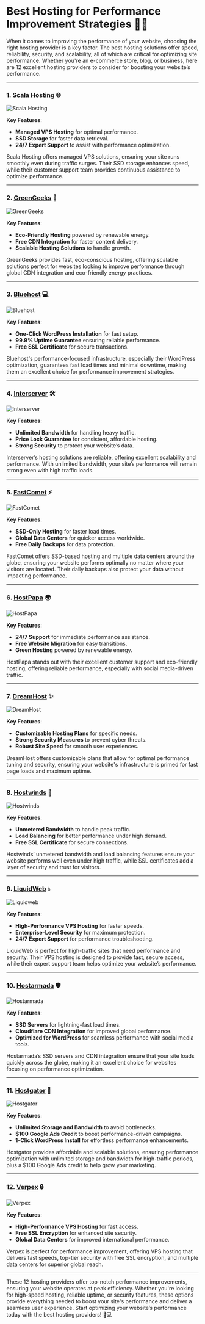 # Best Hosting for Performance Improvement Strategies 🚀💡

When it comes to improving the performance of your website, choosing the right hosting provider is a key factor. The best hosting solutions offer speed, reliability, security, and scalability, all of which are critical for optimizing site performance. Whether you're an e-commerce store, blog, or business, here are 12 excellent hosting providers to consider for boosting your website’s performance.

---

### 1. [**Scala Hosting**](https://snipitx.com/scala-jy) 🌐

![Scala Hosting](https://i.imgur.com/uJ5JIK3.png "Scala Web Hosting")

**Key Features**:
- **Managed VPS Hosting** for optimal performance.
- **SSD Storage** for faster data retrieval.
- **24/7 Expert Support** to assist with performance optimization.

Scala Hosting offers managed VPS solutions, ensuring your site runs smoothly even during traffic surges. Their SSD storage enhances speed, while their customer support team provides continuous assistance to optimize performance.

---

### 2. [**GreenGeeks**](https://snipitx.com/greengeeks-jy) 🌱

![GreenGeeks](https://i.imgur.com/eEwuntu.jpg "GreenGeeks Hosting")

**Key Features**:
- **Eco-Friendly Hosting** powered by renewable energy.
- **Free CDN Integration** for faster content delivery.
- **Scalable Hosting Solutions** to handle growth.

GreenGeeks provides fast, eco-conscious hosting, offering scalable solutions perfect for websites looking to improve performance through global CDN integration and eco-friendly energy practices.

---

### 3. [**Bluehost**](https://snipitx.com/bluehost-jy) 💻

![Bluehost](https://i.imgur.com/PasFF9E.jpeg "Bluehost Hosting")

**Key Features**:
- **One-Click WordPress Installation** for fast setup.
- **99.9% Uptime Guarantee** ensuring reliable performance.
- **Free SSL Certificate** for secure transactions.

Bluehost's performance-focused infrastructure, especially their WordPress optimization, guarantees fast load times and minimal downtime, making them an excellent choice for performance improvement strategies.

---

### 4. [**Interserver**](https://snipitx.com/interserver-jy) 🛠️

![Interserver](https://i.imgur.com/OM5dOEW.jpeg "Interserver Hosting")

**Key Features**:
- **Unlimited Bandwidth** for handling heavy traffic.
- **Price Lock Guarantee** for consistent, affordable hosting.
- **Strong Security** to protect your website’s data.

Interserver’s hosting solutions are reliable, offering excellent scalability and performance. With unlimited bandwidth, your site’s performance will remain strong even with high traffic loads.

---

### 5. [**FastComet**](https://snipitx.com/fastcomet-jy) ⚡

![FastComet](https://i.imgur.com/7qgXuWp.png "FastComet Hosting")

**Key Features**:
- **SSD-Only Hosting** for faster load times.
- **Global Data Centers** for quicker access worldwide.
- **Free Daily Backups** for data protection.

FastComet offers SSD-based hosting and multiple data centers around the globe, ensuring your website performs optimally no matter where your visitors are located. Their daily backups also protect your data without impacting performance.

---

### 6. [**HostPapa**](https://snipitx.com/hostpapa-jy) 🌍

![HostPapa](https://i.imgur.com/ouDTkvl.jpeg "HostPapa Hosting")

**Key Features**:
- **24/7 Support** for immediate performance assistance.
- **Free Website Migration** for easy transitions.
- **Green Hosting** powered by renewable energy.

HostPapa stands out with their excellent customer support and eco-friendly hosting, offering reliable performance, especially with social media-driven traffic.

---

### 7. [**DreamHost**](https://snipitx.com/dreamhost-jy) ✨

![DreamHost](https://i.imgur.com/rXIg8ip.jpeg "Dreamhost Hosting")

**Key Features**:
- **Customizable Hosting Plans** for specific needs.
- **Strong Security Measures** to prevent cyber threats.
- **Robust Site Speed** for smooth user experiences.

DreamHost offers customizable plans that allow for optimal performance tuning and security, ensuring your website's infrastructure is primed for fast page loads and maximum uptime.

---

### 8. [**Hostwinds**](https://snipitx.com/hostwinds-jy) 💨

![Hostwinds](https://i.imgur.com/53aSNXx.jpeg "Hostwinds Hosting")

**Key Features**:
- **Unmetered Bandwidth** to handle peak traffic.
- **Load Balancing** for better performance under high demand.
- **Free SSL Certificate** for secure connections.

Hostwinds’ unmetered bandwidth and load balancing features ensure your website performs well even under high traffic, while SSL certificates add a layer of security and trust for visitors.

---

### 9. [**LiquidWeb**](https://snipitx.com/liquidweb-jy) 💧

![Liquidweb](https://i.imgur.com/4IvT9SC.jpeg "Liquidweb Hosting")

**Key Features**:
- **High-Performance VPS Hosting** for faster speeds.
- **Enterprise-Level Security** for maximum protection.
- **24/7 Expert Support** for performance troubleshooting.

LiquidWeb is perfect for high-traffic sites that need performance and security. Their VPS hosting is designed to provide fast, secure access, while their expert support team helps optimize your website’s performance.

---

### 10. [**Hostarmada**](https://snipitx.com/hostarmada-jy) 🛡️

![Hostarmada](https://i.imgur.com/KFbdf3o.jpeg "Hostarmada Hosting")

**Key Features**:
- **SSD Servers** for lightning-fast load times.
- **Cloudflare CDN Integration** for improved global performance.
- **Optimized for WordPress** for seamless performance with social media tools.

Hostarmada’s SSD servers and CDN integration ensure that your site loads quickly across the globe, making it an excellent choice for websites focusing on performance optimization.

---

### 11. [**Hostgator**](https://snipitx.com/hostgator-jy) 🐊

![Hostgator](https://i.imgur.com/BcVkH57.jpeg "Hostgator Hosting")

**Key Features**:
- **Unlimited Storage and Bandwidth** to avoid bottlenecks.
- **$100 Google Ads Credit** to boost performance-driven campaigns.
- **1-Click WordPress Install** for effortless performance enhancements.

Hostgator provides affordable and scalable solutions, ensuring performance optimization with unlimited storage and bandwidth for high-traffic periods, plus a $100 Google Ads credit to help grow your marketing.

---

### 12. [**Verpex**](https://snipitx.com/verpex-jy) 🔒

![Verpex](https://i.imgur.com/6x5LhiS.jpeg "Verpex Hosting")

**Key Features**:
- **High-Performance VPS Hosting** for fast access.
- **Free SSL Encryption** for enhanced site security.
- **Global Data Centers** for improved international performance.

Verpex is perfect for performance improvement, offering VPS hosting that delivers fast speeds, top-tier security with free SSL encryption, and multiple data centers for superior global reach.

---

These 12 hosting providers offer top-notch performance improvements, ensuring your website operates at peak efficiency. Whether you're looking for high-speed hosting, reliable uptime, or security features, these options provide everything needed to boost your site's performance and deliver a seamless user experience. Start optimizing your website’s performance today with the best hosting providers! 🚀💻
